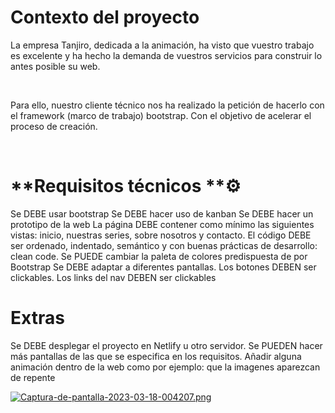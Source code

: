 # Contexto del proyecto
La empresa Tanjiro, dedicada a la animación, ha visto que vuestro trabajo es excelente y ha hecho la demanda de vuestros servicios para construir lo antes posible su web.

​

Para ello, nuestro cliente técnico nos ha realizado la petición de hacerlo con el framework (marco de trabajo) bootstrap. Con el objetivo de acelerar el proceso de creación.

​

# **Requisitos técnicos **⚙️

Se DEBE usar bootstrap
Se DEBE hacer uso de kanban
Se DEBE hacer un prototipo de la web
La página DEBE contener como mínimo las siguientes vistas: inicio, nuestras series, sobre nosotros y contacto.
El código DEBE ser ordenado, indentado, semántico y con buenas prácticas de desarrollo: clean code.
Se PUEDE cambiar la paleta de colores predispuesta de por Bootstrap
Se DEBE adaptar a diferentes pantallas.
Los botones DEBEN ser clickables.
Los links del nav DEBEN ser clickables
​

# Extras

Se DEBE desplegar el proyecto en Netlify u otro servidor.
Se PUEDEN hacer más pantallas de las que se especifica en los requisitos.
Añadir alguna animación dentro de la web como por ejemplo: que la imagenes aparezcan de repente


[![Captura-de-pantalla-2023-03-18-004207.png](https://i.postimg.cc/ZRqcLh1v/Captura-de-pantalla-2023-03-18-004207.png)](https://postimg.cc/kVkKnLM7)
